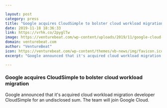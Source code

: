 ```yaml
---

layout: post
category: press
title: "Google acquires CloudSimple to bolster cloud workload migration"
date: 2019-11-18 18:36:33
link: https://vrhk.co/2pyglTw
image: https://venturebeat.com/wp-content/uploads/2019/11/google-cloud-chronicle.jpg?w=1200&strip=all
domain: venturebeat.com
author: "VentureBeat"
icon: https://venturebeat.com/wp-content/themes/vb-news/img/favicon.ico
excerpt: "Google announced that it's acquired cloud workload migration developer CloudSimple for an undisclosed sum. The team will join Google Cloud."

---
```


### Google acquires CloudSimple to bolster cloud workload migration

Google announced that it's acquired cloud workload migration developer CloudSimple for an undisclosed sum. The team will join Google Cloud.